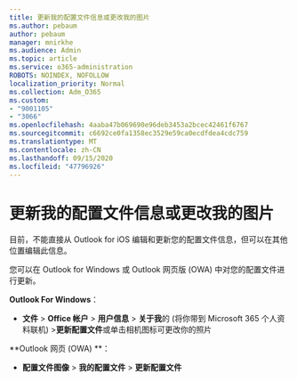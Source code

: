 ```yaml
---
title: 更新我的配置文件信息或更改我的图片
ms.author: pebaum
author: pebaum
manager: mnirkhe
ms.audience: Admin
ms.topic: article
ms.service: o365-administration
ROBOTS: NOINDEX, NOFOLLOW
localization_priority: Normal
ms.collection: Adm_O365
ms.custom:
- "9001105"
- "3066"
ms.openlocfilehash: 4aaba47b069690e96deb3453a2bcec42461f6767
ms.sourcegitcommit: c6692ce0fa1358ec3529e59ca0ecdfdea4cdc759
ms.translationtype: MT
ms.contentlocale: zh-CN
ms.lasthandoff: 09/15/2020
ms.locfileid: "47796926"
---
```

# <a name="update-my-profile-information-or-change-my-picture"></a>更新我的配置文件信息或更改我的图片

目前，不能直接从 Outlook for iOS 编辑和更新您的配置文件信息，但可以在其他位置编辑此信息。 

您可以在 Outlook for Windows 或 Outlook 网页版 (OWA) 中对您的配置文件进行更新。 

**Outlook For Windows**： 

- **文件**  > **Office 帐户**  > **用户信息**  > **关于我**的 (将你带到 Microsoft 365 个人资料联机) >**更新配置文件**或单击相机图标可更改你的照片  
  
**Outlook 网页 (OWA) **： 

- **配置文件图像**  > **我的配置文件**  > **更新配置文件**
